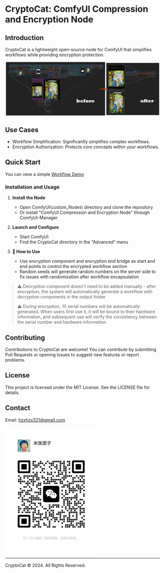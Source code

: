 # CryptoCat: ComfyUI Compression and Encryption Node

## Introduction
CryptoCat is a lightweight open-source node for ComfyUI that simplifies workflows while providing encryption protection.

![image](docs/image1.png)

## Use Cases
- Workflow Simplification: Significantly simplifies complex workflows.
- Encryption Authorization: Protects core concepts within your workflows.

## Quick Start
You can view a simple [Workflow Demo](demo/original.json)

### Installation and Usage
1. **Install the Node**
   - Open ComfyUI\custom_Nodes\ directory and clone the repository
   - Or install "ComfyUI Compression and Encryption Node" through ComfyUI-Manager

2. **Launch and Configure**
   - Start ComfyUI
   - Find the CryptoCat directory in the "Advanced" menu

3. **🔐 How to Use**
   - Use encryption component and encryption end bridge as start and end points to control the encrypted workflow section
   - Random seeds will generate random numbers on the server side to fix issues with randomization after workflow encapsulation

> ⚠️ Decryption component doesn't need to be added manually - after encryption, the system will automatically generate a workflow with decryption components in the output folder
> 
> ⚠️ During encryption, 10 serial numbers will be automatically generated. When users first use it, it will be bound to their hardware information, and subsequent use will verify the consistency between the serial number and hardware information

## Contributing
Contributions to CryptoCat are welcome! You can contribute by submitting Pull Requests or opening Issues to suggest new features or report problems.

## License
This project is licensed under the MIT License. See the LICENSE file for details.

## Contact
Email: <hzxhzx321@gmail.com>

![image](docs/wechat.jpg)

---
CryptoCat © 2024. All Rights Reserved.